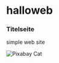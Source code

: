 # halloweb
### Titelseite
simple web site 

<div id="text"></div>
 
<script>
document.getElementById("text").innerHTML = "Text added by JavaScript code";
</script>

<script src="https://code.jquery.com/jquery-3.2.1.min.js"></script>
<script src="./demo.js"></script>
 
<div id="text2"></div>

<script src="./json.js"></script>
 
<div id="text3"></div>

![Pixabay Cat](https://www.zooplus.de/magazin/wp-content/uploads/2017/12/kitten-eingew%C3%B6hnen.jpeg)
